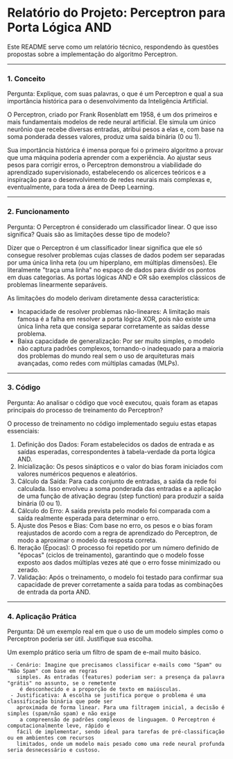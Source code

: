  # Relatório do Projeto: Perceptron para Porta Lógica AND

  Este README serve como um relatório técnico, respondendo às questões propostas sobre a implementação do
  algoritmo Perceptron.

  ---

  ### 1. Conceito

  Pergunta: Explique, com suas palavras, o que é um Perceptron e qual a sua importância histórica para o
  desenvolvimento da Inteligência Artificial.

  O Perceptron, criado por Frank Rosenblatt em 1958, é um dos primeiros e mais fundamentais modelos de rede
  neural artificial. Ele simula um único neurônio que recebe diversas entradas, atribui pesos a elas e, com
  base na soma ponderada desses valores, produz uma saída binária (0 ou 1).

  Sua importância histórica é imensa porque foi o primeiro algoritmo a provar que uma máquina poderia
  aprender com a experiência. Ao ajustar seus pesos para corrigir erros, o Perceptron demonstrou a
  viabilidade do aprendizado supervisionado, estabelecendo os alicerces teóricos e a inspiração para o
  desenvolvimento de redes neurais mais complexas e, eventualmente, para toda a área de Deep Learning.

  ---

  ### 2. Funcionamento

  Pergunta: O Perceptron é considerado um classificador linear. O que isso significa? Quais são as
  limitações desse tipo de modelo?

  Dizer que o Perceptron é um classificador linear significa que ele só consegue resolver problemas cujas
  classes de dados podem ser separadas por uma única linha reta (ou um hiperplano, em múltiplas dimensões).
  Ele literalmente "traça uma linha" no espaço de dados para dividir os pontos em duas categorias. As portas
   lógicas AND e OR são exemplos clássicos de problemas linearmente separáveis.

  As limitações do modelo derivam diretamente dessa característica:
  - Incapacidade de resolver problemas não-lineares: A limitação mais famosa é a falha em resolver a porta
  lógica XOR, pois não existe uma única linha reta que consiga separar corretamente as saídas desse
  problema.
  - Baixa capacidade de generalização: Por ser muito simples, o modelo não captura padrões complexos,
  tornando-o inadequado para a maioria dos problemas do mundo real sem o uso de arquiteturas mais avançadas,
   como redes com múltiplas camadas (MLPs).

  ---

  ### 3. Código

  Pergunta: Ao analisar o código que você executou, quais foram as etapas principais do processo de
  treinamento do Perceptron?

  O processo de treinamento no código implementado seguiu estas etapas essenciais:

  1.  Definição dos Dados: Foram estabelecidos os dados de entrada e as saídas esperadas, correspondentes à
  tabela-verdade da porta lógica AND.
  2.  Inicialização: Os pesos sinápticos e o valor do bias foram iniciados com valores numéricos pequenos e
  aleatórios.
  3.  Cálculo da Saída: Para cada conjunto de entradas, a saída da rede foi calculada. Isso envolveu a soma
  ponderada das entradas e a aplicação de uma função de ativação degrau (step function) para produzir a
  saída binária (0 ou 1).
  4.  Cálculo do Erro: A saída prevista pelo modelo foi comparada com a saída realmente esperada para
  determinar o erro.
  5.  Ajuste dos Pesos e Bias: Com base no erro, os pesos e o bias foram reajustados de acordo com a regra
  de aprendizado do Perceptron, de modo a aproximar o modelo da resposta correta.
  6.  Iteração (Épocas): O processo foi repetido por um número definido de "épocas" (ciclos de treinamento),
   garantindo que o modelo fosse exposto aos dados múltiplas vezes até que o erro fosse minimizado ou
  zerado.
  7.  Validação: Após o treinamento, o modelo foi testado para confirmar sua capacidade de prever
  corretamente a saída para todas as combinações de entrada da porta AND.

  ---

  ### 4. Aplicação Prática

  Pergunta: Dê um exemplo real em que o uso de um modelo simples como o Perceptron poderia ser útil.
  Justifique sua escolha.

 Um exemplo prático seria um filtro de spam de e-mail muito básico.


     - Cenário: Imagine que precisamos classificar e-mails como "Spam" ou "Não Spam" com base em regras
       simples. As entradas (features) poderiam ser: a presença da palavra "grátis" no assunto, se o remetente
        é desconhecido e a proporção de texto em maiúsculas.
     - Justificativa: A escolha se justifica porque o problema é uma classificação binária que pode ser
       aproximada de forma linear. Para uma filtragem inicial, a decisão é simples (spam/não spam) e não exige
        a compreensão de padrões complexos de linguagem. O Perceptron é computacionalmente leve, rápido e
       fácil de implementar, sendo ideal para tarefas de pré-classificação ou em ambientes com recursos
       limitados, onde um modelo mais pesado como uma rede neural profunda seria desnecessário e custoso.